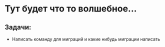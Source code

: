 # Тут будет что то волшебное...

## Задачи:
- Написать команду для миграций и какие нибудь миграции написать